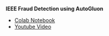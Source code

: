 **IEEE Fraud Detection using AutoGluon**
- [Colab Notebook](https://colab.research.google.com/drive/1yBuXDVBh5FBd9msPBp8SlRR6KLJzSfz2#scrollTo=T8JNJ5ulTmEL)
- [Youtube Video](https://youtu.be/jkd8B_NG5e8)
